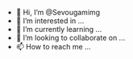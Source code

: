 - 👋 Hi, I’m @Sevougamimg
- 👀 I’m interested in ...
- 🌱 I’m currently learning ...
- 💞️ I’m looking to collaborate on ...
- 📫 How to reach me ...

<!---
Sevougamimg/Sevougamimg is a ✨ special ✨ repository because its `README.md` (this file) appears on your GitHub profile.
You can click the Preview link to take a look at your changes.
--->

